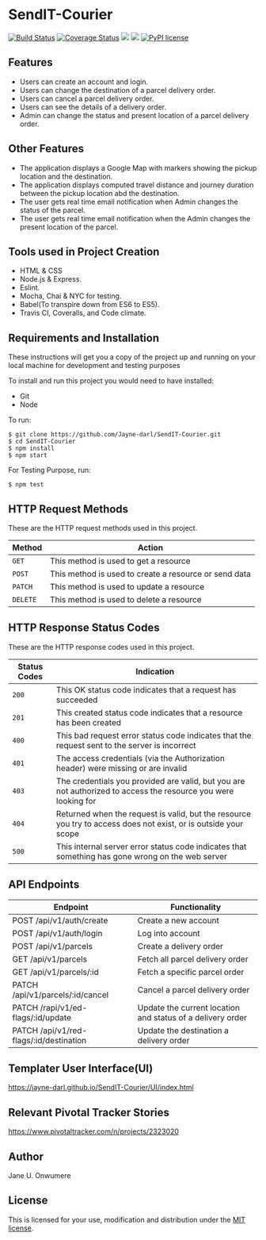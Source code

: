 # SendIT-Courier
[![Build Status](https://travis-ci.org/Jayne-darl/SendIT-Courier.svg?branch=develop)](https://travis-ci.org/Jayne-darl/SendIT-Courier)
[![Coverage Status](https://coveralls.io/repos/github/Jayne-darl/SendIT-Courier/badge.svg?branch=develop)](https://coveralls.io/github/Jayne-darl/SendIT-Courier?branch=develop)
<a href="https://codeclimate.com/github/Jayne-darl/SendIT-Courier/maintainability"><img src="https://api.codeclimate.com/v1/badges/393f4378310a527b4d3a/maintainability" /></a>
<a href="https://codeclimate.com/github/Jayne-darl/SendIT-Courier/test_coverage"><img src="https://api.codeclimate.com/v1/badges/393f4378310a527b4d3a/test_coverage" /></a>
[![PyPI license](https://img.shields.io/pypi/l/ansicolortags.svg)](https://github.com/Jayne-darl/SendIT-Courier/blob/develop/LICENSE)

## Features
* Users can create an account and login.
* Users can change the destination of a parcel delivery order.
* Users can cancel a parcel delivery order.
* Users can see the details of a delivery order.
* Admin can change the status and present location of a parcel delivery order.

## Other Features
* The application displays a Google Map with markers showing the pickup location and the destination.
* The application displays computed travel distance and journey duration between the pickup location abd the destination.
* The user gets real time email notification when Admin changes the status of the parcel.
* The user gets real time email notification when the Admin changes the present location of the parcel.

## Tools used in Project Creation
* HTML & CSS
* Node.js & Express.
* Eslint.
* Mocha, Chai & NYC for testing.
* Babel(To transpire down from ES6 to ES5).
* Travis CI, Coveralls, and Code climate.

## Requirements and Installation
These instructions will get you a copy of the project up and running on your local machine for development and testing purposes

To install and run this project you would need to have installed:
* Git
* Node 

To run: 

``` 
$ git clone https://github.com/Jayne-darl/SendIT-Courier.git
$ cd SendIT-Courier
$ npm install
$ npm start 
```

 For Testing Purpose, run: 
 ``` 
 $ npm test
 ```

## HTTP Request Methods

These are the HTTP request methods used in this project.

| Method	| Action |
| --- | --- |
| `GET` |	This method is used to get a resource|
| `POST`	| This method is used to create a resource or send data |
| `PATCH`	| This method is used to update a resource |
| `DELETE`	| This method is used to delete a resource |

## HTTP Response Status Codes

These are the HTTP response codes used in this project.

| Status Codes | Indication |
| --- | --- |
| `200` |	This OK status code indicates that a request has succeeded |
| `201` |	This created status code indicates that a resource has been created |
| `400` |	This bad request error status code indicates that the request sent to the server is incorrect |
| `401` | The access credentials (via the Authorization header) were missing or are invalid |
| `403` | The credentials you provided are valid, but you are not authorized to access the resource you were looking for |
| `404` |	Returned when the request is valid, but the resource you try to access does not exist, or is outside your scope |
| `500` |	This internal server error status code indicates that something has gone wrong on the web server |

## API Endpoints
| Endpoint |	Functionality |
| --- | --- |
| POST /api/v1/auth/create | Create a new account |
| POST /api/v1/auth/login | Log into account |
| POST /api/v1/parcels | Create a delivery order |
| GET /api/v1/parcels |	Fetch all parcel delivery order |
| GET /api/v1/parcels/:id	| Fetch a specific parcel order |
| PATCH /api/v1/parcels/:id/cancel |	Cancel a parcel delivery order |
| PATCH /rapi/v1/ed-flags/:id/update |	Update the current location and status of a delivery order |
| PATCH /api/v1/red-flags/:id/destination |	Update the destination a delivery order |


## Templater User Interface(UI)
https://jayne-darl.github.io/SendIT-Courier/UI/index.html

## Relevant Pivotal Tracker Stories
https://www.pivotaltracker.com/n/projects/2323020

## Author
Jane U. Onwumere

## License
This is licensed for your use, modification and distribution under the [MIT license](https://opensource.org/licenses/MIT).
